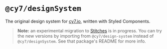 # `@cy7/designSystem`

The original design system for [cy7.io](https://cy7.io), written with Styled Components.

> **Note:** an experimental migration to [Stitches](https://stitches.dev) is in progress. You can try the new versions by importing from `@cy7/design-system` instead of `@cy7/designSystem`. See that package's README for more info.
